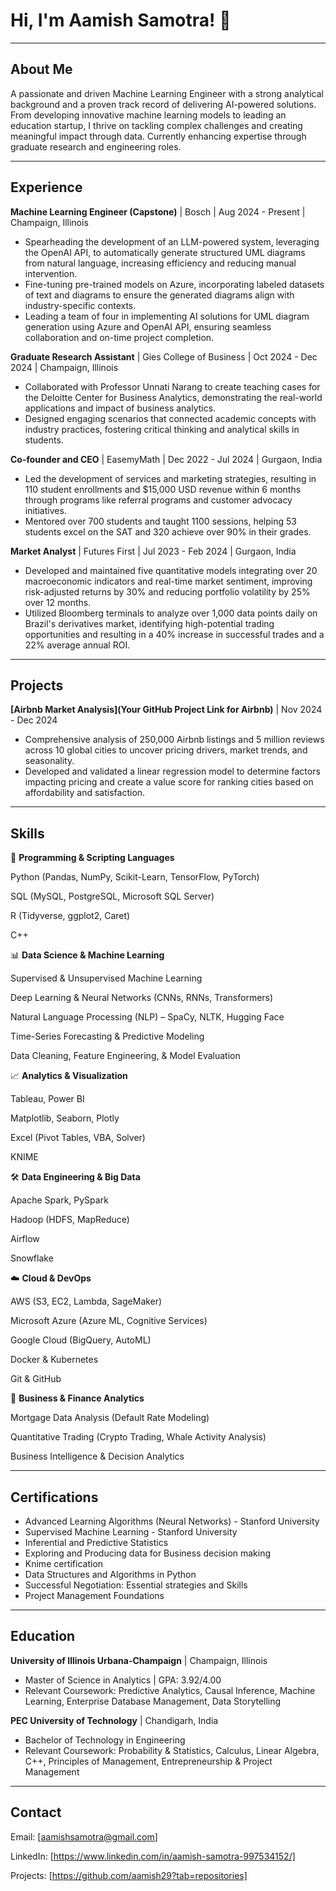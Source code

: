 # Hi, I'm Aamish Samotra! 👋

---

## About Me

A passionate and driven Machine Learning Engineer with a strong analytical background and a proven track record of delivering AI-powered solutions. From developing innovative machine learning models to leading an education startup, I thrive on tackling complex challenges and creating meaningful impact through data. Currently enhancing expertise through graduate research and engineering roles.

---

## Experience

**Machine Learning Engineer (Capstone)** | Bosch | Aug 2024 - Present | Champaign, Illinois

*   Spearheading the development of an LLM-powered system, leveraging the OpenAI API, to automatically generate structured UML diagrams from natural language, increasing efficiency and reducing manual intervention.
*   Fine-tuning pre-trained models on Azure, incorporating labeled datasets of text and diagrams to ensure the generated diagrams align with industry-specific contexts.
*   Leading a team of four in implementing AI solutions for UML diagram generation using Azure and OpenAI API, ensuring seamless collaboration and on-time project completion.

**Graduate Research Assistant** | Gies College of Business | Oct 2024 - Dec 2024 | Champaign, Illinois

*   Collaborated with Professor Unnati Narang to create teaching cases for the Deloitte Center for Business Analytics, demonstrating the real-world applications and impact of business analytics.
*   Designed engaging scenarios that connected academic concepts with industry practices, fostering critical thinking and analytical skills in students.

**Co-founder and CEO** | EasemyMath | Dec 2022 - Jul 2024 | Gurgaon, India

*   Led the development of services and marketing strategies, resulting in 110 student enrollments and $15,000 USD revenue within 6 months through programs like referral programs and customer advocacy initiatives.
*   Mentored over 700 students and taught 1100 sessions, helping 53 students excel on the SAT and 320 achieve over 90% in their grades.

**Market Analyst** | Futures First | Jul 2023 - Feb 2024 | Gurgaon, India

*   Developed and maintained five quantitative models integrating over 20 macroeconomic indicators and real-time market sentiment, improving risk-adjusted returns by 30% and reducing portfolio volatility by 25% over 12 months.
*   Utilized Bloomberg terminals to analyze over 1,000 data points daily on Brazil's derivatives market, identifying high-potential trading opportunities and resulting in a 40% increase in successful trades and a 22% average annual ROI.

---

## Projects

**[Airbnb Market Analysis](Your GitHub Project Link for Airbnb)** | Nov 2024 - Dec 2024

*   Comprehensive analysis of 250,000 Airbnb listings and 5 million reviews across 10 global cities to uncover pricing drivers, market trends, and seasonality.
*   Developed and validated a linear regression model to determine factors impacting pricing and create a value score for ranking cities based on affordability and satisfaction.

---

## Skills

🚀 **Programming & Scripting Languages**

Python (Pandas, NumPy, Scikit-Learn, TensorFlow, PyTorch)

SQL (MySQL, PostgreSQL, Microsoft SQL Server)

R (Tidyverse, ggplot2, Caret)

C++

📊 **Data Science & Machine Learning**

Supervised & Unsupervised Machine Learning

Deep Learning & Neural Networks (CNNs, RNNs, Transformers)

Natural Language Processing (NLP) – SpaCy, NLTK, Hugging Face

Time-Series Forecasting & Predictive Modeling

Data Cleaning, Feature Engineering, & Model Evaluation

📈 **Analytics & Visualization**

Tableau, Power BI

Matplotlib, Seaborn, Plotly

Excel (Pivot Tables, VBA, Solver)

KNIME

🛠️ **Data Engineering & Big Data**

Apache Spark, PySpark

Hadoop (HDFS, MapReduce)

Airflow

Snowflake

☁️ **Cloud & DevOps**

AWS (S3, EC2, Lambda, SageMaker)

Microsoft Azure (Azure ML, Cognitive Services)

Google Cloud (BigQuery, AutoML)

Docker & Kubernetes

Git & GitHub

📜 **Business & Finance Analytics**

Mortgage Data Analysis (Default Rate Modeling)

Quantitative Trading (Crypto Trading, Whale Activity Analysis)

Business Intelligence & Decision Analytics

---

## Certifications

*   Advanced Learning Algorithms (Neural Networks) - Stanford University
*   Supervised Machine Learning - Stanford University
*   Inferential and Predictive Statistics
*   Exploring and Producing data for Business decision making
*   Knime certification
*   Data Structures and Algorithms in Python
*   Successful Negotiation: Essential strategies and Skills
*   Project Management Foundations

---

## Education

**University of Illinois Urbana-Champaign** | Champaign, Illinois

*   Master of Science in Analytics | GPA: 3.92/4.00
*   Relevant Coursework: Predictive Analytics, Causal Inference, Machine Learning, Enterprise Database Management, Data Storytelling

**PEC University of Technology** | Chandigarh, India

*   Bachelor of Technology in Engineering
*   Relevant Coursework: Probability & Statistics, Calculus, Linear Algebra, C++, Principles of Management, Entrepreneurship & Project Management

---

## Contact

Email: [aamishsamotra@gmail.com]

LinkedIn: [https://www.linkedin.com/in/aamish-samotra-997534152/]

Projects: [https://github.com/aamish29?tab=repositories]


